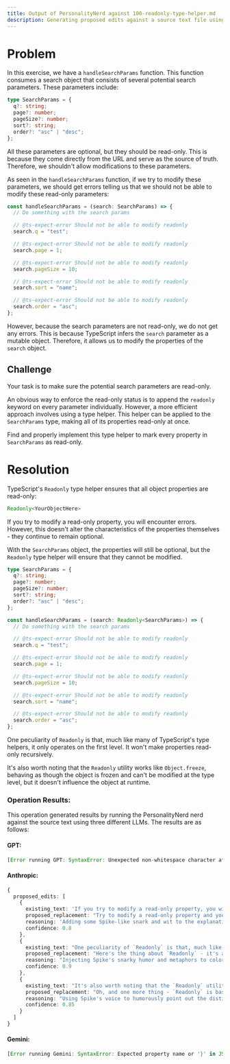 ```yaml
---
title: Output of PersonalityNerd against 100-readonly-type-helper.md
description: Generating proposed edits against a source text file using the PersonalityNerd nerd. The source text is included, followed by edits generated by the same nerd against three different LLMs.
---
```


# Problem
In this exercise, we have a `handleSearchParams` function. This function consumes a search object that consists of several potential search parameters. These parameters include:

```ts
type SearchParams = {
  q?: string;
  page?: number;
  pageSize?: number;
  sort?: string;
  order?: "asc" | "desc";
};
```

All these parameters are optional, but they should be read-only. This is because they come directly from the URL and serve as the source of truth. Therefore, we shouldn't allow modifications to these parameters. 

As seen in the `handleSearchParams` function, if we try to modify these parameters, we should get errors telling us that we should not be able to modify these read-only parameters:

```ts
const handleSearchParams = (search: SearchParams) => {
  // Do something with the search params

  // @ts-expect-error Should not be able to modify readonly
  search.q = "test";

  // @ts-expect-error Should not be able to modify readonly
  search.page = 1;

  // @ts-expect-error Should not be able to modify readonly
  search.pageSize = 10;

  // @ts-expect-error Should not be able to modify readonly
  search.sort = "name";

  // @ts-expect-error Should not be able to modify readonly
  search.order = "asc";
};
```

However, because the search parameters are not read-only, we do not get any errors. This is because TypeScript infers the `search` parameter as a mutable object. Therefore, it allows us to modify the properties of the `search` object.

## Challenge

Your task is to make sure the potential search parameters are read-only.

An obvious way to enforce the read-only status is to append the `readonly` keyword on every parameter individually. However, a more efficient approach involves using a type helper. This helper can be applied to the `SearchParams` type, making all of its properties read-only at once.

Find and properly implement this type helper to mark every property in `SearchParams` as read-only.

# Resolution
TypeScript's `Readonly` type helper ensures that all object properties are read-only:

```typescript
Readonly<YourObjectHere>
```

If you try to modify a read-only property, you will encounter errors. However, this doesn't alter the characteristics of the properties themselves - they continue to remain optional.

With the `SearchParams` object, the properties will still be optional, but the `Readonly` type helper will ensure that they cannot be modified.

```typescript
type SearchParams = {
  q?: string;
  page?: number;
  pageSize?: number;
  sort?: string;
  order?: "asc" | "desc";
};

const handleSearchParams = (search: Readonly<SearchParams>) => {
  // Do something with the search params

  // @ts-expect-error Should not be able to modify readonly
  search.q = "test";

  // @ts-expect-error Should not be able to modify readonly
  search.page = 1;

  // @ts-expect-error Should not be able to modify readonly
  search.pageSize = 10;

  // @ts-expect-error Should not be able to modify readonly
  search.sort = "name";

  // @ts-expect-error Should not be able to modify readonly
  search.order = "asc";
};
```

One peculiarity of `Readonly` is that, much like many of TypeScript's type helpers, it only operates on the first level. It won't make properties read-only recursively.

It's also worth noting that the `Readonly` utility works like `Object.freeze`, behaving as though the object is frozen and can't be modified at the type level, but it doesn't influence the object at runtime.

### Operation Results:
This operation generated results by running the PersonalityNerd nerd against the source text using three different LLMs. The results are as follows:

#### GPT:
```typescript
[Error running GPT: SyntaxError: Unexpected non-whitespace character after JSON at position 1524]
```

#### Anthropic:
```typescript
{
  proposed_edits: [
    {
      existing_text: 'If you try to modify a read-only property, you will encounter errors.',
      proposed_replacement: "Try to modify a read-only property and you'll get smacked with errors faster than you can say 'bloody hell'.",
      reasoning: 'Adding some Spike-like snark and wit to the explanation of what happens when you try to modify read-only properties.',
      confidence: 0.8
    },
    {
      existing_text: "One peculiarity of `Readonly` is that, much like many of TypeScript's type helpers, it only operates on the first level. It won't make properties read-only recursively.",
      proposed_replacement: "Here's the thing about `Readonly` - it's as shallow as a kiddie pool. Much like the rest of TypeScript's so-called 'helpers', it only goes skin deep. Don't expect it to recursively lock things down like some sort of type-safety Terminator.",
      reasoning: "Injecting Spike's snarky humor and metaphors to colorfully explain the limitations of the `Readonly` type helper.",
      confidence: 0.9
    },
    {
      existing_text: "It's also worth noting that the `Readonly` utility works like `Object.freeze`, behaving as though the object is frozen and can't be modified at the type level, but it doesn't influence the object at runtime.",
      proposed_replacement: "Oh, and one more thing - `Readonly` is basically `Object.freeze`'s uptight cousin. It acts all high and mighty, pretending the object is frozen solid at the type level. But when push comes to shove at runtime, it's about as effective as a stake made of licorice.",
      reasoning: "Using Spike's voice to humorously point out the distinction between `Readonly`'s compile-time immutability and its lack of runtime enforcement, with a cheeky Buffy-universe metaphor thrown in.",
      confidence: 0.85
    }
  ]
}
```

#### Gemini:
```typescript
[Error running Gemini: SyntaxError: Expected property name or '}' in JSON at position 1]
```